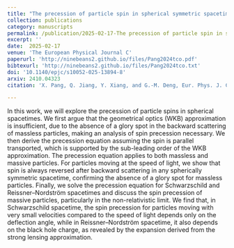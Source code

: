 ```yaml
---  
title: "The precession of particle spin in spherical symmetric spacetimes"
collection: publications
category: manuscripts
permalink: /publication/2025-02-17-The precession of particle spin in spherical symmetric spacetimes
excerpt: ''
date:  2025-02-17
venue: 'The European Physical Journal C'
paperurl: 'http://ninebeans2.github.io/files/Pang2024tco.pdf'
bibtexurl: 'http://ninebeans2.github.io/files/Pang2024tco.txt'
doi: '10.1140/epjc/s10052-025-13894-8'
arxiv: 2410.04323
citation: 'X. Pang, Q. Jiang, Y. Xiang, and G.-M. Deng, Eur. Phys. J. C 85, 193 (2025).'

---  
```


In this work, we will explore the precession of particle spins in spherical spacetimes. We first argue that the geometrical optics (WKB) approximation is insufficient, due to the absence of a glory spot in the backward scattering of massless particles, making an analysis of spin precession necessary. We then derive the precession equation assuming the spin is parallel transported, which is supported by the sub-leading order of the WKB approximation. The precession equation applies to both massless and massive particles. For particles moving at the speed of light, we show that spin is always reversed after backward scattering in any spherically symmetric spacetime, confirming the absence of a glory spot for massless particles. Finally, we solve the precession equation for Schwarzschild and Reissner–Nordström spacetimes and discuss the spin precession of massive particles, particularly in the non-relativistic limit. We find that, in Schwarzschild spacetime, the spin precession for particles moving with very small velocities compared to the speed of light depends only on the deflection angle, while in Reissner–Nordström spacetime, it also depends on the black hole charge, as revealed by the expansion derived from the strong lensing approximation.

